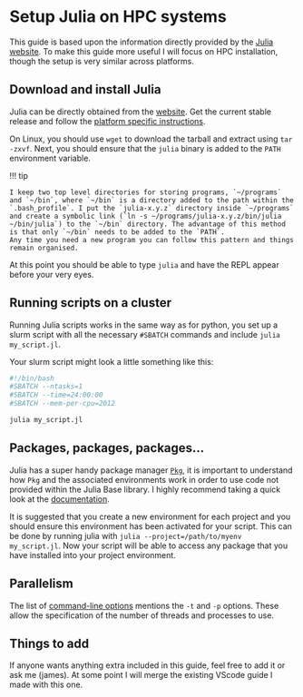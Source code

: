 # Setup Julia on HPC systems

This guide is based upon the information directly provided by the [Julia website](https://julialang.org/). To make this guide more useful I will focus on HPC installation, though the setup is very similar across platforms.

## Download and install Julia
Julia can be directly obtained from the [website](https://julialang.org/downloads/). Get the current stable release and follow the [platform specific instructions](https://julialang.org/downloads/platform/).

On Linux, you should use `wget` to download the tarball and extract using `tar -zxvf`. Next, you should ensure that the `julia` binary is added to the `PATH` environment variable.

!!! tip

    I keep two top level directories for storing programs, `~/programs` and `~/bin`, where `~/bin` is a directory added to the path within the `.bash_profile`. I put the `julia-x.y.z` directory inside `~/programs` and create a symbolic link (`ln -s ~/programs/julia-x.y.z/bin/julia ~/bin/julia`) to the `~/bin` directory. The advantage of this method is that only `~/bin` needs to be added to the `PATH`.
    Any time you need a new program you can follow this pattern and things remain organised.

At this point you should be able to type `julia` and have the REPL appear before your very eyes.

## Running scripts on a cluster

Running Julia scripts works in the same way as for python, you set up a slurm script with all the necessary `#SBATCH` commands and include `julia my_script.jl`.

Your slurm script might look a little something like this:
```bash
#!/bin/bash
#SBATCH --ntasks=1
#SBATCH --time=24:00:00
#SBATCH --mem-per-cpu=2012

julia my_script.jl
```

## Packages, packages, packages...

Julia has a super handy package manager [`Pkg`](https://docs.julialang.org/en/v1/stdlib/Pkg/), it is important to understand how `Pkg` and the associated environments work in order to use code not provided within the Julia Base library. I highly recommend taking a quick look at the [documentation](https://docs.julialang.org/en/v1/stdlib/Pkg/).

It is suggested that you create a new environment for each project and you should ensure this environment has been activated for your script. This can be done by running julia with `julia --project=/path/to/myenv my_script.jl`.
Now your script will be able to access any package that you have installed into your project environment.

## Parallelism

The list of [command-line options](https://docs.julialang.org/en/v1/manual/command-line-options/) mentions the `-t` and `-p` options. These allow the specification of the number of threads and processes to use.

## Things to add

If anyone wants anything extra included in this guide, feel free to add it or ask me (james). At some point I will merge the existing VScode guide I made with this one.
